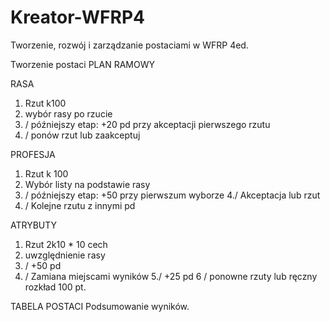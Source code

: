# Kreator-WFRP4
Tworzenie, rozwój i zarządzanie postaciami w WFRP 4ed.

Tworzenie postaci
PLAN RAMOWY

RASA
1. Rzut k100
2. wybór rasy po rzucie
3. / późniejszy etap: +20 pd przy akceptacji pierwszego rzutu
4. / ponów rzut lub zaakceptuj

PROFESJA
1. Rzut k 100
2. Wybór listy na podstawie rasy
3. / późniejszy etap: +50 przy pierwszum wyborze
4./ Akceptacja lub rzut
5. /    Kolejne rzutu z innymi pd

ATRYBUTY
1. Rzut 2k10 * 10 cech
2. uwzględnienie rasy
3. / +50 pd
4. / Zamiana miejscami wyników
5./ +25 pd
6 / ponowne rzuty lub ręczny rozkład 100 pt.

TABELA POSTACI
Podsumowanie wyników.

